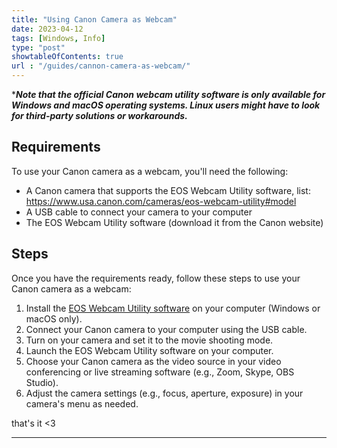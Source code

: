 ```yaml
---
title: "Using Canon Camera as Webcam"
date: 2023-04-12
tags: [Windows, Info]
type: "post"
showtableOfContents: true
url : "/guides/cannon-camera-as-webcam/"
---
```


****Note that the official Canon webcam utility software is only available for Windows and macOS operating systems. Linux users might have to look for third-party solutions or workarounds.***

## Requirements

To use your Canon camera as a webcam, you'll need the following:

- A Canon camera that supports the EOS Webcam Utility software, list: https://www.usa.canon.com/cameras/eos-webcam-utility#model
- A USB cable to connect your camera to your computer
- The EOS Webcam Utility software (download it from the Canon website)

## Steps

Once you have the requirements ready, follow these steps to use your Canon camera as a webcam:

1. Install the [EOS Webcam Utility software](https://www.canon.co.uk/cameras/eos-webcam-utility/) on your computer (Windows or macOS only).
2. Connect your Canon camera to your computer using the USB cable.
3. Turn on your camera and set it to the movie shooting mode.
4. Launch the EOS Webcam Utility software on your computer.
5. Choose your Canon camera as the video source in your video conferencing or live streaming software (e.g., Zoom, Skype, OBS Studio).
6. Adjust the camera settings (e.g., focus, aperture, exposure) in your camera's menu as needed.

that's it <3

----

  